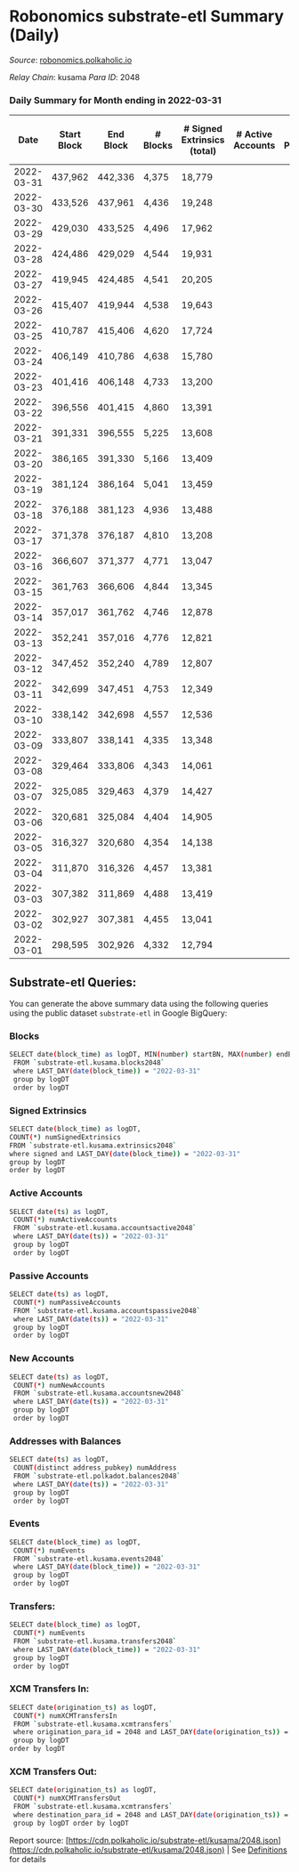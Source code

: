 # Robonomics substrate-etl Summary (Daily)

_Source_: [robonomics.polkaholic.io](https://robonomics.polkaholic.io)

*Relay Chain*: kusama
*Para ID*: 2048



### Daily Summary for Month ending in 2022-03-31


| Date | Start Block | End Block | # Blocks | # Signed Extrinsics (total) | # Active Accounts | # Passive | # New | # Addresses with Balances | # Events | # Transfers | # XCM Transfers In | # XCM Transfers Out | Issues | 
| ---- | ----------- | --------- | -------- | --------------------------- | ----------------- | --------- | ----- | ------------------------- | -------- | ----------- | ------------------ | ------------------- | ------ |
| 2022-03-31 | 437,962 | 442,336 | 4,375 | 18,779 |  |  |  | 2,529 | 79,151 | 8 ($46,987.02) |   |   |  |
| 2022-03-30 | 433,526 | 437,961 | 4,436 | 19,248 |  |  |  | 2,525 | 80,863 | 12 ($266,130.70) |   |   |  |
| 2022-03-29 | 429,030 | 433,525 | 4,496 | 17,962 |  |  |  | 2,523 | 77,384 | 45 ($342,941.81) |   |   |  |
| 2022-03-28 | 424,486 | 429,029 | 4,544 | 19,931 |  |  |  | 2,521 | 83,560 | 46 ($258,921.96) |   |   |  |
| 2022-03-27 | 419,945 | 424,485 | 4,541 | 20,205 |  |  |  | 2,520 | 84,592 | 94 ($730,623.97) |   |   |  |
| 2022-03-26 | 415,407 | 419,944 | 4,538 | 19,643 |  |  |  | 2,514 | 83,287 | 209 ($710,675.06) |   |   |  |
| 2022-03-25 | 410,787 | 415,406 | 4,620 | 17,724 |  |  |  | 2,480 | 84,666 | 296 ($911,614.55) |   |   |  |
| 2022-03-24 | 406,149 | 410,786 | 4,638 | 15,780 |  |  |  | 2,468 | 89,391 | 115 ($9,335.61) |   |   |  |
| 2022-03-23 | 401,416 | 406,148 | 4,733 | 13,200 |  |  |  | 2,469 | 83,284 | 5 ($27,407.04) |   |   |  |
| 2022-03-22 | 396,556 | 401,415 | 4,860 | 13,391 |  |  |  | 2,467 | 85,078 | 2 ($83.69) |   |   |  |
| 2022-03-21 | 391,331 | 396,555 | 5,225 | 13,608 |  |  |  | 2,466 | 88,207 | 107 ($9,689.67) |   |   |  |
| 2022-03-20 | 386,165 | 391,330 | 5,166 | 13,409 |  |  |  | 2,466 | 86,482 | 8 ($183.69) |   |   |  |
| 2022-03-19 | 381,124 | 386,164 | 5,041 | 13,459 |  |  |  | 2,464 | 86,345 | 14 ($11,339.10) |   |   |  |
| 2022-03-18 | 376,188 | 381,123 | 4,936 | 13,488 |  |  |  | 2,465 | 85,715 | 5 ($11,757.04) |   |   |  |
| 2022-03-17 | 371,378 | 376,187 | 4,810 | 13,208 |  |  |  | 2,462 | 83,802 | 6 ($166.10) |   |   |  |
| 2022-03-16 | 366,607 | 371,377 | 4,771 | 13,047 |  |  |  | 2,458 | 82,956 | 15 ($954.26) |   |   |  |
| 2022-03-15 | 361,763 | 366,606 | 4,844 | 13,345 |  |  |  | 2,458 | 84,346 | 6 ($7,440.39) |   |   |  |
| 2022-03-14 | 357,017 | 361,762 | 4,746 | 12,878 |  |  |  | 2,456 | 81,974 |   |   |   |  |
| 2022-03-13 | 352,241 | 357,016 | 4,776 | 12,821 |  |  |  | 2,456 | 81,689 | 1 ($2.57) |   |   |  |
| 2022-03-12 | 347,452 | 352,240 | 4,789 | 12,807 |  |  |  | 2,456 | 81,354 |   |   |   |  |
| 2022-03-11 | 342,699 | 347,451 | 4,753 | 12,349 |  |  |  | 2,456 | 79,184 | 3 ($21.18) |   |   |  |
| 2022-03-10 | 338,142 | 342,698 | 4,557 | 12,536 |  |  |  | 2,456 | 78,978 | 3 ($78.53) |   |   |  |
| 2022-03-09 | 333,807 | 338,141 | 4,335 | 13,348 |  |  |  | 2,454 | 81,966 |   |   |   |  |
| 2022-03-08 | 329,464 | 333,806 | 4,343 | 14,061 |  |  |  | 2,454 | 85,845 |   |   |   |  |
| 2022-03-07 | 325,085 | 329,463 | 4,379 | 14,427 |  |  |  | 2,454 | 87,833 | 2 ($189,682.84) |   |   |  |
| 2022-03-06 | 320,681 | 325,084 | 4,404 | 14,905 |  |  |  | 2,455 | 90,184 |   |   |   |  |
| 2022-03-05 | 316,327 | 320,680 | 4,354 | 14,138 |  |  |  | 2,455 | 85,711 |   |   |   |  |
| 2022-03-04 | 311,870 | 316,326 | 4,457 | 13,381 |  |  |  | 2,455 | 82,685 | 1 ($149,465.26) |   |   |  |
| 2022-03-03 | 307,382 | 311,869 | 4,488 | 13,419 |  |  |  | 2,455 | 82,984 | 2 ($0.39) |   |   |  |
| 2022-03-02 | 302,927 | 307,381 | 4,455 | 13,041 |  |  |  | 2,452 | 80,984 | 2 ($31.60) |   |   |  |
| 2022-03-01 | 298,595 | 302,926 | 4,332 | 12,794 |  |  |  | 2,451 | 79,289 |   |   |   |  |

## Substrate-etl Queries:
You can generate the above summary data using the following queries using the public dataset `substrate-etl` in Google BigQuery:

### Blocks
```bash
SELECT date(block_time) as logDT, MIN(number) startBN, MAX(number) endBN, COUNT(*) numBlocks 
 FROM `substrate-etl.kusama.blocks2048`  
 where LAST_DAY(date(block_time)) = "2022-03-31" 
 group by logDT 
 order by logDT
```

### Signed Extrinsics
```bash
SELECT date(block_time) as logDT, 
COUNT(*) numSignedExtrinsics 
FROM `substrate-etl.kusama.extrinsics2048`  
where signed and LAST_DAY(date(block_time)) = "2022-03-31" 
group by logDT 
order by logDT
```

### Active Accounts
```bash
SELECT date(ts) as logDT, 
 COUNT(*) numActiveAccounts 
 FROM `substrate-etl.kusama.accountsactive2048` 
 where LAST_DAY(date(ts)) = "2022-03-31" 
 group by logDT 
 order by logDT
```

### Passive Accounts
```bash
SELECT date(ts) as logDT, 
 COUNT(*) numPassiveAccounts 
 FROM `substrate-etl.kusama.accountspassive2048` 
 where LAST_DAY(date(ts)) = "2022-03-31" 
 group by logDT 
 order by logDT
```

### New Accounts
```bash
SELECT date(ts) as logDT, 
 COUNT(*) numNewAccounts 
 FROM `substrate-etl.kusama.accountsnew2048` 
 where LAST_DAY(date(ts)) = "2022-03-31" 
 group by logDT
 order by logDT
```

### Addresses with Balances
```bash
SELECT date(ts) as logDT,
 COUNT(distinct address_pubkey) numAddress 
 FROM `substrate-etl.polkadot.balances2048` 
 where LAST_DAY(date(ts)) = "2022-03-31" 
 group by logDT 
 order by logDT
```

### Events
```bash
SELECT date(block_time) as logDT, 
 COUNT(*) numEvents 
 FROM `substrate-etl.kusama.events2048` 
 where LAST_DAY(date(block_time)) = "2022-03-31" 
 group by logDT 
 order by logDT
```

### Transfers:
```bash
SELECT date(block_time) as logDT, 
 COUNT(*) numEvents 
 FROM `substrate-etl.kusama.transfers2048` 
 where LAST_DAY(date(block_time)) = "2022-03-31" 
 group by logDT 
 order by logDT
```

### XCM Transfers In:
```bash
SELECT date(origination_ts) as logDT, 
 COUNT(*) numXCMTransfersIn 
 FROM `substrate-etl.kusama.xcmtransfers` 
 where origination_para_id = 2048 and LAST_DAY(date(origination_ts)) = "2022-03-31" 
 group by logDT 
order by logDT
```

### XCM Transfers Out:
```bash
SELECT date(origination_ts) as logDT, 
 COUNT(*) numXCMTransfersOut 
 FROM `substrate-etl.kusama.xcmtransfers` 
 where destination_para_id = 2048 and LAST_DAY(date(origination_ts)) = "2022-03-31" 
 group by logDT order by logDT
```


Report source: [https://cdn.polkaholic.io/substrate-etl/kusama/2048.json](https://cdn.polkaholic.io/substrate-etl/kusama/2048.json) | See [Definitions](/DEFINITIONS.md) for details
